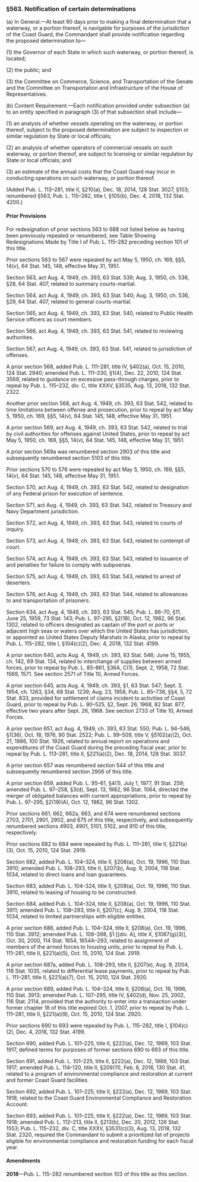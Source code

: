 ### §563. Notification of certain determinations ###

(a) In General.—At least 90 days prior to making a final determination that a waterway, or a portion thereof, is navigable for purposes of the jurisdiction of the Coast Guard, the Commandant shall provide notification regarding the proposed determination to—

(1) the Governor of each State in which such waterway, or portion thereof, is located;

(2) the public; and

(3) the Committee on Commerce, Science, and Transportation of the Senate and the Committee on Transportation and Infrastructure of the House of Representatives.

(b) Content Requirement.—Each notification provided under subsection (a) to an entity specified in paragraph (3) of that subsection shall include—

(1) an analysis of whether vessels operating on the waterway, or portion thereof, subject to the proposed determination are subject to inspection or similar regulation by State or local officials;

(2) an analysis of whether operators of commercial vessels on such waterway, or portion thereof, are subject to licensing or similar regulation by State or local officials; and

(3) an estimate of the annual costs that the Coast Guard may incur in conducting operations on such waterway, or portion thereof.

(Added Pub. L. 113–281, title II, §210(a), Dec. 18, 2014, 128 Stat. 3027, §103; renumbered §563, Pub. L. 115–282, title I, §105(b), Dec. 4, 2018, 132 Stat. 4200.)

#### Prior Provisions ####

For redesignation of prior sections 563 to 688 not listed below as having been previously repealed or renumbered, see Table Showing Redesignations Made by Title I of Pub. L. 115–282 preceding section 101 of this title.

Prior sections 563 to 567 were repealed by act May 5, 1950, ch. 169, §§5, 14(v), 64 Stat. 145, 148, effective May 31, 1951.

Section 563, act Aug. 4, 1949, ch. 393, 63 Stat. 539; Aug. 3, 1950, ch. 536, §28, 64 Stat. 407, related to summary courts-martial.

Section 564, act Aug. 4, 1949, ch. 393, 63 Stat. 540; Aug. 3, 1950, ch. 536, §29, 64 Stat. 407, related to general courts-martial.

Section 565, act Aug. 4, 1949, ch. 393, 63 Stat. 540, related to Public Health Service officers as court members.

Section 566, act Aug. 4, 1949, ch. 393, 63 Stat. 541, related to reviewing authorities.

Section 567, act Aug. 4, 1949, ch. 393, 63 Stat. 541, related to jurisdiction of offenses.

A prior section 568, added Pub. L. 111–281, title IV, §402(a), Oct. 15, 2010, 124 Stat. 2940; amended Pub. L. 111–330, §1(4), Dec. 22, 2010, 124 Stat. 3569, related to guidance on excessive pass-through charges, prior to repeal by Pub. L. 115–232, div. C, title XXXV, §3535, Aug. 13, 2018, 132 Stat. 2322.

Another prior section 568, act Aug. 4, 1949, ch. 393, 63 Stat. 542, related to time limitations between offense and prosecution, prior to repeal by act May 5, 1950, ch. 169, §§5, 14(v), 64 Stat. 145, 148, effective May 31, 1951.

A prior section 569, act Aug. 4, 1949, ch. 393, 63 Stat. 542, related to trial by civil authorities for offenses against United States, prior to repeal by act May 5, 1950, ch. 169, §§5, 14(v), 64 Stat. 145, 148, effective May 31, 1951.

A prior section 569a was renumbered section 2903 of this title and subsequently renumbered section 5103 of this title.

Prior sections 570 to 576 were repealed by act May 5, 1950, ch. 169, §§5, 14(v), 64 Stat. 145, 148, effective May 31, 1951.

Section 570, act Aug. 4, 1949, ch. 393, 63 Stat. 542, related to designation of any Federal prison for execution of sentence.

Section 571, act Aug. 4, 1949, ch. 393, 63 Stat. 542, related to Treasury and Navy Department jurisdiction.

Section 572, act Aug. 4, 1949, ch. 393, 63 Stat. 543, related to courts of inquiry.

Section 573, act Aug. 4, 1949, ch. 393, 63 Stat. 543, related to contempt of court.

Section 574, act Aug. 4, 1949, ch. 393, 63 Stat. 543, related to issuance of and penalties for failure to comply with subpoenas.

Section 575, act Aug. 4, 1949, ch. 393, 63 Stat. 543, related to arrest of deserters.

Section 576, act Aug. 4, 1949, ch. 393, 63 Stat. 544, related to allowances to and transportation of prisoners.

Section 634, act Aug. 4, 1949, ch. 393, 63 Stat. 545; Pub. L. 86–70, §11, June 25, 1959, 73 Stat. 143; Pub. L. 97–295, §2(18), Oct. 12, 1982, 96 Stat. 1302, related to officers designated as captain of the port or ports or adjacent high seas or waters over which the United States has jurisdiction, or appointed as United States Deputy Marshals in Alaska, prior to repeal by Pub. L. 115–282, title I, §104(c)(2), Dec. 4, 2018, 132 Stat. 4199.

A prior section 640, acts Aug. 4, 1949, ch. 393, 63 Stat. 546; June 15, 1955, ch. 142, 69 Stat. 134, related to interchange of supplies between armed forces, prior to repeal by Pub. L. 85–861, §36A, C(1), Sept. 2, 1958, 72 Stat. 1569, 1571. See section 2571 of Title 10, Armed Forces.

A prior section 645, acts Aug. 4, 1949, ch. 393, §1, 63 Stat. 547; Sept. 3, 1954, ch. 1263, §34, 68 Stat. 1239; Aug. 23, 1958, Pub. L. 85–738, §§4, 5, 72 Stat. 833, provided for settlement of claims incident to activities of Coast Guard, prior to repeal by Pub. L. 90–525, §2, Sept. 26, 1968, 82 Stat. 877, effective two years after Sept. 26, 1968. See section 2733 of Title 10, Armed Forces.

A prior section 651, act Aug. 4, 1949, ch. 393, 63 Stat. 550; Pub. L. 94–546, §1(36), Oct. 18, 1976, 90 Stat. 2522; Pub. L. 99–509, title V, §5102(a)(2), Oct. 21, 1986, 100 Stat. 1926, related to annual report on operations and expenditures of the Coast Guard during the preceding fiscal year, prior to repeal by Pub. L. 113–281, title II, §221(a)(2), Dec. 18, 2014, 128 Stat. 3037.

A prior section 657 was renumbered section 544 of this title and subsequently renumbered section 2906 of this title.

A prior section 659, added Pub. L. 95–61, §4(1), July 1, 1977, 91 Stat. 259; amended Pub. L. 97–258, §3(d), Sept. 13, 1982, 96 Stat. 1064, directed the merger of obligated balances with current appropriations, prior to repeal by Pub. L. 97–295, §2(19)(A), Oct. 12, 1982, 96 Stat. 1302.

Prior sections 661, 662, 662a, 663, and 674 were renumbered sections 2703, 2701, 2901, 2902, and 675 of this title, respectively, and subsequently renumbered sections 4903, 4901, 5101, 5102, and 910 of this title, respectively.

Prior sections 682 to 684 were repealed by Pub. L. 111–281, title II, §221(a)(3), Oct. 15, 2010, 124 Stat. 2919.

Section 682, added Pub. L. 104–324, title II, §208(a), Oct. 19, 1996, 110 Stat. 3910; amended Pub. L. 108–293, title II, §207(b), Aug. 9, 2004, 118 Stat. 1034, related to direct loans and loan guarantees.

Section 683, added Pub. L. 104–324, title II, §208(a), Oct. 19, 1996, 110 Stat. 3910, related to leasing of housing to be constructed.

Section 684, added Pub. L. 104–324, title II, §208(a), Oct. 19, 1996, 110 Stat. 3911; amended Pub. L. 108–293, title II, §207(c), Aug. 9, 2004, 118 Stat. 1034, related to limited partnerships with eligible entities.

A prior section 686, added Pub. L. 104–324, title II, §208(a), Oct. 19, 1996, 110 Stat. 3912; amended Pub. L. 106–398, §1 [[div. A], title X, §1087(g)(3)], Oct. 30, 2000, 114 Stat. 1654, 1654A–293, related to assignment of members of the armed forces to housing units, prior to repeal by Pub. L. 111–281, title II, §221(a)(5), Oct. 15, 2010, 124 Stat. 2919.

A prior section 687a, added Pub. L. 108–293, title II, §207(e), Aug. 9, 2004, 118 Stat. 1035, related to differential lease payments, prior to repeal by Pub. L. 111–281, title II, §221(a)(7), Oct. 15, 2010, 124 Stat. 2920.

A prior section 689, added Pub. L. 104–324, title II, §208(a), Oct. 19, 1996, 110 Stat. 3913; amended Pub. L. 107–295, title IV, §402(d), Nov. 25, 2002, 116 Stat. 2114, provided that the authority to enter into a transaction under former chapter 18 of this title expired Oct. 1, 2007, prior to repeal by Pub. L. 111–281, title II, §221(a)(9), Oct. 15, 2010, 124 Stat. 2920.

Prior sections 690 to 693 were repealed by Pub. L. 115–282, title I, §104(c)(2), Dec. 4, 2018, 132 Stat. 4199.

Section 690, added Pub. L. 101–225, title II, §222(a), Dec. 12, 1989, 103 Stat. 1917, defined terms for purposes of former sections 690 to 693 of this title.

Section 691, added Pub. L. 101–225, title II, §222(a), Dec. 12, 1989, 103 Stat. 1917; amended Pub. L. 114–120, title II, §209(11), Feb. 8, 2016, 130 Stat. 41, related to a program of environmental compliance and restoration at current and former Coast Guard facilities.

Section 692, added Pub. L. 101–225, title II, §222(a), Dec. 12, 1989, 103 Stat. 1918, related to the Coast Guard Environmental Compliance and Restoration Account.

Section 693, added Pub. L. 101–225, title II, §222(a), Dec. 12, 1989, 103 Stat. 1918; amended Pub. L. 112–213, title II, §213(b), Dec. 20, 2012, 126 Stat. 1553; Pub. L. 115–232, div. C, title XXXV, §3531(c)(3), Aug. 13, 2018, 132 Stat. 2320, required the Commandant to submit a prioritized list of projects eligible for environmental compliance and restoration funding for each fiscal year.

#### Amendments ####

**2018**—Pub. L. 115–282 renumbered section 103 of this title as this section.